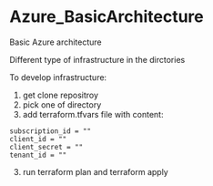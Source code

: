 # Azure_BasicArchitecture

Basic Azure architecture 


Different type of infrastructure in the dirctories 

To develop infrastructure:
1. get clone repositroy 
2. pick one of directory 
3. add terraform.tfvars file with content:<br>
```
subscription_id = ""
client_id = ""
client_secret = ""
tenant_id = ""
```
3. run terraform plan and terraform apply 

